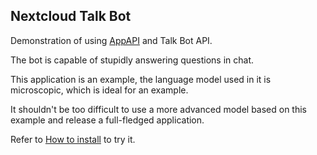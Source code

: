 ## Nextcloud Talk Bot

Demonstration of using [AppAPI](https://github.com/cloud-py-api/app_api) and Talk Bot API.

The bot is capable of stupidly answering questions in chat.

This application is an example, the language model used in it is microscopic, which is ideal for an example.

It shouldn't be too difficult to use a more advanced model based on this example and release a full-fledged application.

Refer to [How to install](https://github.com/cloud-py-api/talk_bot_ai_example/blob/main/HOW_TO_INSTALL.md) to try it.
